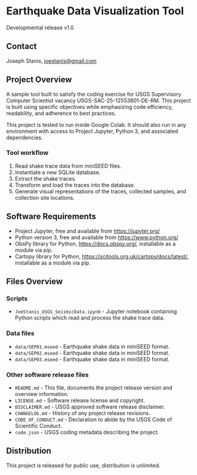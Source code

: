 # Earthquake Data Visualization Tool
Developmental release v1.0

## Contact
Joseph Stanis, joestanis@gmail.com

## Project Overview
A sample tool built to satisfy the coding exercise for USGS Supervisory Computer Scientist vacancy USGS-SAC-25-12553801-DE-RM. This project is built using specific objectives while emphasizing code efficiency, readability, and adherence to best practices.

This project is tested to run inside Google Colab. It should also run in any environment with access to Project Jupyter, Python 3, and associated dependencies.

### Tool workflow
1. Read shake trace data from miniSEED files.
2. Instantiate a new SQLite database.
3. Extract the shake traces.
4. Transform and load the traces into the database.
5. Generate visual representations of the traces, collected samples, and collection site locations.

## Software Requirements
* Project Jupyter, free and available from https://jupyter.org/
* Python version 3, free and available from https://www.python.org/
* ObsPy library for Python, https://docs.obspy.org/, installable as a module via pip.
* Cartopy library for Python, https://scitools.org.uk/cartopy/docs/latest/, installable as a module via pip.

## Files Overview

### Scripts
* `JoeStanis_USGS_SeismicData.ipynb` - Jupyter notebook containing Python scripts which read and process the shake trace data.

### Data files
* `data/SEP01.mseed` - Earthquake shake data in miniSEED format.
* `data/SEP02.mseed` - Earthquake shake data in miniSEED format.
* `data/SEP03.mseed` - Earthquake shake data in miniSEED format.

### Other software release files
* `README.md` - This file, documents the project release version and overview information.
* `LICENSE.md` - Software release license and copyright.
* `DISCLAIMER.md` - USGS approved software release disclaimer.
* `CHANGELOG.md` - History of any project release revisions.
* `CODE_OF_CONDUCT.md` - Declaration to abide by the USGS Code of Scientific Conduct.
* `code.json` - USGS coding metadata describing the project.

## Distribution
This project is released for public use, distribution is unlimited.
